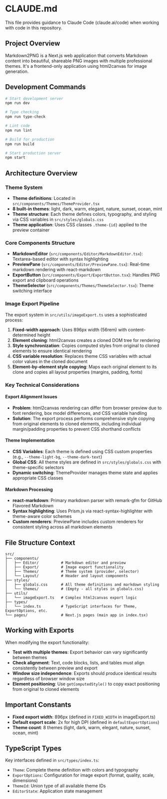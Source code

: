 # CLAUDE.md

This file provides guidance to Claude Code (claude.ai/code) when working with code in this repository.

## Project Overview

Markdown2PNG is a Next.js web application that converts Markdown content into beautiful, shareable PNG images with multiple professional themes. It's a frontend-only application using html2canvas for image generation.

## Development Commands

```bash
# Start development server
npm run dev

# Type checking
npm run type-check

# Lint code
npm run lint

# Build for production
npm run build

# Start production server
npm start
```

## Architecture Overview

### Theme System
- **Theme definitions**: Located in `src/components/Themes/ThemeProvider.tsx`
- **8 built-in themes**: light, dark, warm, elegant, nature, sunset, ocean, mint
- **Theme structure**: Each theme defines colors, typography, and styling via CSS variables in `src/styles/globals.css`
- **Theme application**: Uses CSS classes `.theme-{id}` applied to the preview container

### Core Components Structure
- **MarkdownEditor** (`src/components/Editor/MarkdownEditor.tsx`): Textarea-based editor with syntax highlighting
- **PreviewPane** (`src/components/Editor/PreviewPane.tsx`): Real-time markdown rendering with react-markdown
- **ExportButton** (`src/components/Export/ExportButton.tsx`): Handles PNG export and clipboard operations
- **ThemeSelector** (`src/components/Themes/ThemeSelector.tsx`): Theme switching interface

### Image Export Pipeline
The export system in `src/utils/imageExport.ts` uses a sophisticated process:

1. **Fixed-width approach**: Uses 896px width (56rem) with content-determined height
2. **Element cloning**: html2canvas creates a cloned DOM tree for rendering
3. **Style synchronization**: Copies computed styles from original to cloned elements to ensure identical rendering
4. **CSS variable resolution**: Replaces theme CSS variables with actual color values in the cloned document
5. **Element-by-element style copying**: Maps each original element to its clone and copies all layout properties (margins, padding, fonts)

### Key Technical Considerations

#### Export Alignment Issues
- **Problem**: html2canvas rendering can differ from browser preview due to font rendering, box model differences, and CSS variable handling
- **Solution**: The export process performs comprehensive style copying from original elements to cloned elements, including individual margin/padding properties to prevent CSS shorthand conflicts

#### Theme Implementation
- **CSS Variables**: Each theme is defined using CSS custom properties (e.g., `--theme-light-bg`, `--theme-dark-text`)
- **Global CSS**: All theme styles are defined in `src/styles/globals.css` with theme-specific selectors
- **Dynamic switching**: ThemeProvider manages theme state and applies appropriate CSS classes

#### Markdown Processing
- **react-markdown**: Primary markdown parser with remark-gfm for GitHub Flavored Markdown
- **Syntax highlighting**: Uses Prism.js via react-syntax-highlighter with theme-aware color schemes
- **Custom renderers**: PreviewPane includes custom renderers for consistent styling across all markdown elements

## File Structure Context

```
src/
├── components/
│   ├── Editor/          # Markdown editor and preview
│   ├── Export/          # Image export functionality  
│   ├── Themes/          # Theme system (provider, selector)
│   └── Layout/          # Header and layout components
├── styles/
│   ├── globals.css      # All theme definitions and markdown styling
│   └── themes/          # (Empty - all styles in globals.css)
├── utils/
│   └── imageExport.ts   # Complex html2canvas export logic
├── types/
│   └── index.ts         # TypeScript interfaces for Theme, ExportOptions, etc.
└── pages/               # Next.js pages (main app in index.tsx)
```

## Working with Exports

When modifying the export functionality:
- **Test with multiple themes**: Export behavior can vary significantly between themes
- **Check alignment**: Text, code blocks, lists, and tables must align consistently between preview and export
- **Window size independence**: Exports should produce identical results regardless of browser window size
- **Element positioning**: Use `getComputedStyle()` to copy exact positioning from original to cloned elements

## Important Constants

- **Fixed export width**: 896px (defined in `FIXED_WIDTH` in imageExport.ts)
- **Default export scale**: 2x for high DPI (defined in `defaultExportOptions`)
- **Theme count**: 8 themes (light, dark, warm, elegant, nature, sunset, ocean, mint)

## TypeScript Types

Key interfaces defined in `src/types/index.ts`:
- `Theme`: Complete theme definition with colors and typography
- `ExportOptions`: Configuration for image export (format, quality, scale, dimensions)
- `ThemeId`: Union type of all available theme IDs
- `EditorState`: Application state management
